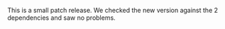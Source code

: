 This is a small patch release.
We checked the new version against the 2 dependencies and saw no problems.
